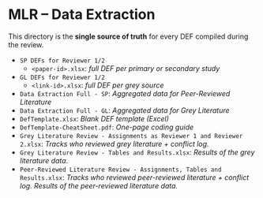 # MLR – Data Extraction

This directory is the **single source of truth** for every DEF compiled during the review.

- `SP DEFs for Reviewer 1/2`
    - `<paper-id>.xlsx`:   *full DEF per primary or secondary study*
- `GL DEFs for Reviewer 1/2`
    - `<link-id>.xlsx`:    *full DEF per grey source*
- `Data Extraction Full - SP`: *Aggregated data for Peer-Reviewed Literature*
- `Data Extraction Full - GL`: *Aggregated data for Grey Literature*
- `DefTemplate.xlsx`: *Blank DEF template (Excel)*
- `DefTemplate-CheatSheet.pdf`: *One-page coding guide*
- `Grey Literature Review - Assignments as Reviewer 1 and Reviewer 2.xlsx`: *Tracks who reviewed grey literature + conflict log.*
- `Grey Literature Review - Tables and Results.xlsx`: *Results of the grey literature data.*
- `Peer-Reviewed Literature Review - Assignments, Tables and Results.xlsx`: *Tracks who reviewed peer-reviewed literature + conflict log. Results of the peer-reviewed literature data.*
